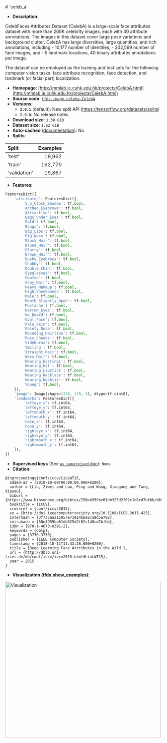 <div itemscope itemtype="http://schema.org/Dataset">
  <div itemscope itemprop="includedInDataCatalog" itemtype="http://schema.org/DataCatalog">
    <meta itemprop="name" content="TensorFlow Datasets" />
  </div>
  <meta itemprop="name" content="celeb_a" />
  <meta itemprop="description" content="CelebFaces Attributes Dataset (CelebA) is a large-scale face attributes dataset with more than 200K celebrity images, each with 40 attribute annotations. The images in this dataset cover large pose variations and background clutter. CelebA has large diversities, large quantities, and rich annotations, including&#10; - 10,177 number of identities,&#10; - 202,599 number of face images, and&#10; - 5 landmark locations, 40 binary attributes annotations per image.&#10;&#10;The dataset can be employed as the training and test sets for the following computer vision tasks: face attribute recognition, face detection, and landmark (or facial part) localization.&#10;&#10;To use this dataset:&#10;&#10;```python&#10;import tensorflow_datasets as tfds&#10;&#10;ds = tfds.load(&#x27;celeb_a&#x27;, split=&#x27;train&#x27;)&#10;for ex in ds.take(4):&#10;  print(ex)&#10;```&#10;&#10;See [the guide](https://www.tensorflow.org/datasets/overview) for more&#10;informations on [tensorflow_datasets](https://www.tensorflow.org/datasets).&#10;&#10;&lt;img src=&quot;https://storage.googleapis.com/tfds-data/visualization/celeb_a-2.0.1.png&quot; alt=&quot;Visualization&quot; width=&quot;500px&quot;&gt;&#10;&#10;" />
  <meta itemprop="url" content="https://www.tensorflow.org/datasets/catalog/celeb_a" />
  <meta itemprop="sameAs" content="http://mmlab.ie.cuhk.edu.hk/projects/CelebA.html" />
  <meta itemprop="citation" content="@inproceedings{conf/iccv/LiuLWT15,&#10;  added-at = {2018-10-09T00:00:00.000+0200},&#10;  author = {Liu, Ziwei and Luo, Ping and Wang, Xiaogang and Tang, Xiaoou},&#10;  biburl = {https://www.bibsonomy.org/bibtex/250e4959be61db325d2f02c1d8cd7bfbb/dblp},&#10;  booktitle = {ICCV},&#10;  crossref = {conf/iccv/2015},&#10;  ee = {http://doi.ieeecomputersociety.org/10.1109/ICCV.2015.425},&#10;  interhash = {3f735aaa11957e73914bbe2ca9d5e702},&#10;  intrahash = {50e4959be61db325d2f02c1d8cd7bfbb},&#10;  isbn = {978-1-4673-8391-2},&#10;  keywords = {dblp},&#10;  pages = {3730-3738},&#10;  publisher = {IEEE Computer Society},&#10;  timestamp = {2018-10-11T11:43:28.000+0200},&#10;  title = {Deep Learning Face Attributes in the Wild.},&#10;  url = {http://dblp.uni-trier.de/db/conf/iccv/iccv2015.html#LiuLWT15},&#10;  year = 2015&#10;}" />
</div>
# `celeb_a`

*   **Description**:

CelebFaces Attributes Dataset (CelebA) is a large-scale face attributes dataset
with more than 200K celebrity images, each with 40 attribute annotations. The
images in this dataset cover large pose variations and background clutter.
CelebA has large diversities, large quantities, and rich annotations,
including - 10,177 number of identities, - 202,599 number of face images, and -
5 landmark locations, 40 binary attributes annotations per image.

The dataset can be employed as the training and test sets for the following
computer vision tasks: face attribute recognition, face detection, and landmark
(or facial part) localization.

*   **Homepage**:
    [http://mmlab.ie.cuhk.edu.hk/projects/CelebA.html](http://mmlab.ie.cuhk.edu.hk/projects/CelebA.html)
*   **Source code**:
    [`tfds.image.celeba.CelebA`](https://github.com/tensorflow/datasets/tree/master/tensorflow_datasets/image/celeba.py)
*   **Versions**:
    *   **`2.0.1`** (default): New split API
        (https://tensorflow.org/datasets/splits)
    *   `2.0.0`: No release notes.
*   **Download size**: `1.38 GiB`
*   **Dataset size**: `1.62 GiB`
*   **Auto-cached**
    ([documentation](https://www.tensorflow.org/datasets/performances#auto-caching)):
    No
*   **Splits**:

Split        | Examples
:----------- | -------:
'test'       | 19,962
'train'      | 162,770
'validation' | 19,867

*   **Features**:

```python
FeaturesDict({
    'attributes': FeaturesDict({
        '5_o_Clock_Shadow': tf.bool,
        'Arched_Eyebrows': tf.bool,
        'Attractive': tf.bool,
        'Bags_Under_Eyes': tf.bool,
        'Bald': tf.bool,
        'Bangs': tf.bool,
        'Big_Lips': tf.bool,
        'Big_Nose': tf.bool,
        'Black_Hair': tf.bool,
        'Blond_Hair': tf.bool,
        'Blurry': tf.bool,
        'Brown_Hair': tf.bool,
        'Bushy_Eyebrows': tf.bool,
        'Chubby': tf.bool,
        'Double_Chin': tf.bool,
        'Eyeglasses': tf.bool,
        'Goatee': tf.bool,
        'Gray_Hair': tf.bool,
        'Heavy_Makeup': tf.bool,
        'High_Cheekbones': tf.bool,
        'Male': tf.bool,
        'Mouth_Slightly_Open': tf.bool,
        'Mustache': tf.bool,
        'Narrow_Eyes': tf.bool,
        'No_Beard': tf.bool,
        'Oval_Face': tf.bool,
        'Pale_Skin': tf.bool,
        'Pointy_Nose': tf.bool,
        'Receding_Hairline': tf.bool,
        'Rosy_Cheeks': tf.bool,
        'Sideburns': tf.bool,
        'Smiling': tf.bool,
        'Straight_Hair': tf.bool,
        'Wavy_Hair': tf.bool,
        'Wearing_Earrings': tf.bool,
        'Wearing_Hat': tf.bool,
        'Wearing_Lipstick': tf.bool,
        'Wearing_Necklace': tf.bool,
        'Wearing_Necktie': tf.bool,
        'Young': tf.bool,
    }),
    'image': Image(shape=(218, 178, 3), dtype=tf.uint8),
    'landmarks': FeaturesDict({
        'lefteye_x': tf.int64,
        'lefteye_y': tf.int64,
        'leftmouth_x': tf.int64,
        'leftmouth_y': tf.int64,
        'nose_x': tf.int64,
        'nose_y': tf.int64,
        'righteye_x': tf.int64,
        'righteye_y': tf.int64,
        'rightmouth_x': tf.int64,
        'rightmouth_y': tf.int64,
    }),
})
```

*   **Supervised keys** (See
    [`as_supervised` doc](https://www.tensorflow.org/datasets/api_docs/python/tfds/load#args)):
    `None`
*   **Citation**:

```
@inproceedings{conf/iccv/LiuLWT15,
  added-at = {2018-10-09T00:00:00.000+0200},
  author = {Liu, Ziwei and Luo, Ping and Wang, Xiaogang and Tang, Xiaoou},
  biburl = {https://www.bibsonomy.org/bibtex/250e4959be61db325d2f02c1d8cd7bfbb/dblp},
  booktitle = {ICCV},
  crossref = {conf/iccv/2015},
  ee = {http://doi.ieeecomputersociety.org/10.1109/ICCV.2015.425},
  interhash = {3f735aaa11957e73914bbe2ca9d5e702},
  intrahash = {50e4959be61db325d2f02c1d8cd7bfbb},
  isbn = {978-1-4673-8391-2},
  keywords = {dblp},
  pages = {3730-3738},
  publisher = {IEEE Computer Society},
  timestamp = {2018-10-11T11:43:28.000+0200},
  title = {Deep Learning Face Attributes in the Wild.},
  url = {http://dblp.uni-trier.de/db/conf/iccv/iccv2015.html#LiuLWT15},
  year = 2015
}
```

*   **Visualization
    ([tfds.show_examples](https://www.tensorflow.org/datasets/api_docs/python/tfds/visualization/show_examples))**:

<img src="https://storage.googleapis.com/tfds-data/visualization/celeb_a-2.0.1.png" alt="Visualization" width="500px">
